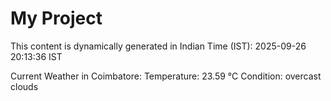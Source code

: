 # My Project

This content is dynamically generated in Indian Time (IST): 2025-09-26 20:13:36 IST


Current Weather in Coimbatore:
Temperature: 23.59 °C
Condition: overcast clouds
